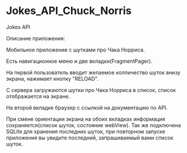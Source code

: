 # Jokes_API_Chuck_Norris
Jokes API  

Описание приложения:  

Мобильное приложение с шутками про Чака Норриса.  

Есть навигационное меню и две вкладки(FragmentPager).  

На первой пользователь вводит желаемое колличество шуток внизу экрана, нажимает кнопку "RELOAD".  

С сервера загружаются шутки про Чака Норриса в список, список отображается на экране.  

На второй вкладке браузер с ссылкой на документацию по API.  
  
  

При смене ориентации экрана на обоих вкладках информация сохраняется(список шуток, состояние webView).
Так же подключена SQLite для хранения последних шуток, при повторном запуске приложения вы увидите последний, запрашиваемый вами список шуток.
